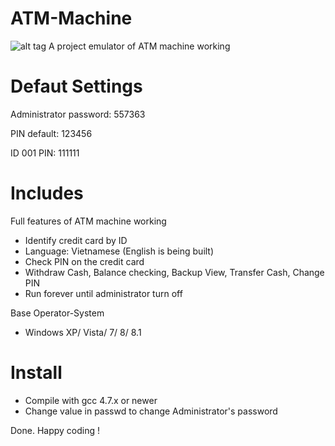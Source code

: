 ATM-Machine
===========
![alt tag](https://raw.githubusercontent.com/sft-hardwork/ATM-Emulator/master/icon.png)
A project emulator of ATM machine working

Defaut Settings
===========
Administrator password: 557363

PIN default: 123456

ID 001 PIN: 111111

Includes
===========
Full features of ATM machine working
- Identify credit card by ID
- Language: Vietnamese (English is being built)
- Check PIN on the credit card
- Withdraw Cash, Balance checking, Backup View, Transfer Cash, Change PIN
- Run forever until administrator turn off

Base Operator-System
- Windows XP/ Vista/ 7/ 8/ 8.1

Install
===========
- Compile with gcc 4.7.x or newer
- Change value in passwd to change Administrator's password

Done. Happy coding !
